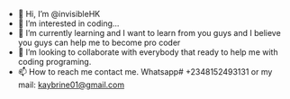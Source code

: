 - 👋 Hi, I’m @invisibleHK
- 👀 I’m interested in coding...
- 🌱 I’m currently learning and I want to learn from you guys and I believe you guys can help me to become pro coder
- 💞️ I’m looking to collaborate with everybody that ready to help me with coding programing.
- 📫 How to reach me contact me. Whatsapp# +2348152493131 or my mail: kaybrine01@gmail.com

<!---
invisibleHK/invisibleHK is a ✨ special ✨ repository because its `README.md` (this file) appears on your GitHub profile.
You can click the Preview link to take a look at your changes.
--->
